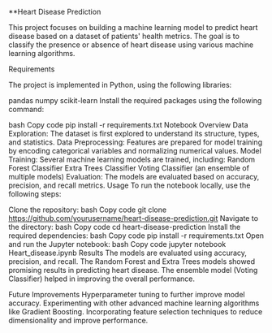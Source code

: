 **Heart Disease Prediction

This project focuses on building a machine learning model to predict heart disease based on a dataset of patients' health metrics. The goal is to classify the presence or absence of heart disease using various machine learning algorithms.

Requirements

The project is implemented in Python, using the following libraries:

pandas
numpy
scikit-learn
Install the required packages using the following command:

bash
Copy code
pip install -r requirements.txt
Notebook Overview
Data Exploration: The dataset is first explored to understand its structure, types, and statistics.
Data Preprocessing: Features are prepared for model training by encoding categorical variables and normalizing numerical values.
Model Training: Several machine learning models are trained, including:
Random Forest Classifier
Extra Trees Classifier
Voting Classifier (an ensemble of multiple models)
Evaluation: The models are evaluated based on accuracy, precision, and recall metrics.
Usage
To run the notebook locally, use the following steps:

Clone the repository:
bash
Copy code
git clone https://github.com/yourusername/heart-disease-prediction.git
Navigate to the directory:
bash
Copy code
cd heart-disease-prediction
Install the required dependencies:
bash
Copy code
pip install -r requirements.txt
Open and run the Jupyter notebook:
bash
Copy code
jupyter notebook Heart_disease.ipynb
Results
The models are evaluated using accuracy, precision, and recall. The Random Forest and Extra Trees models showed promising results in predicting heart disease. The ensemble model (Voting Classifier) helped in improving the overall performance.

Future Improvements
Hyperparameter tuning to further improve model accuracy.
Experimenting with other advanced machine learning algorithms like Gradient Boosting.
Incorporating feature selection techniques to reduce dimensionality and improve performance.

